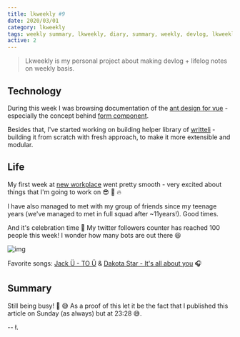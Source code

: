 ```yaml
---
title: lkweekly #9
date: 2020/03/01
category: lkweekly
tags: weekly summary, lkweekly, diary, summary, weekly, devlog, lkweekly2020, antd, antd-vue, writteli, writte.li
active: 2
---
```


> Lkweekly is my personal project about making devlog + lifelog notes on weekly basis.

## Technology

During this week I was browsing documentation of the [ant design for vue](https://www.antdv.com/docs/vue/introduce/) - especially the concept behind [form component](https://www.antdv.com/components/form/).

Besides that, I've started working on building helper library of [writteli](https://github.com/lukaszkups/writteli) - building it from scratch with fresh approach, to make it more extensible and modular.

## Life

My first week at [new workplace](https://www.hicxsolutions.com/) went pretty smooth - very excited about things that I'm going to work on 😎 💪 🔥

I have also managed to met with my group of friends since my teenage years (we've managed to met in full squad after ~11years!). Good times.

And it's celebration time 🎉 My twitter followers counter has reached 100 people this week! I wonder how many bots are out there 😆

![img](/static/twitter-100.png)

Favorite songs: [Jack Ü - TO Ü](https://open.spotify.com/track/3UgSQu6WwrXfKKDq019IHE?si=KihYL_CbRxmxTgPHjgXD2A) & [Dakota Star - It's all about you](https://www.youtube.com/watch?v=-jI_NpFV70Y) 🎧

## Summary

Still being busy! 🚌 😅 As a proof of this let it be the fact that I published this article on Sunday (as always) but at 23:28 😅.

-- ł.
